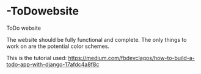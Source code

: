 # -ToDowebsite
 ToDo website
 
The website should be fully functional and complete. The only things to work on are the potential color schemes.


This is the tutorial used:
https://medium.com/fbdevclagos/how-to-build-a-todo-app-with-django-17afdc4a8f8c
